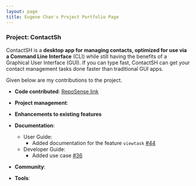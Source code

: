 ```yaml
---
layout: page
title: Eugene Chan's Project Portfolio Page
---
```


### Project: ContactSh

ContactSH is a **desktop app for managing contacts, optimized for use via a Command Line Interface** (CLI) while still
having the benefits of a Graphical User Interface (GUI). If you can type fast, ContactSH can get your contact management
tasks done faster than traditional GUI apps.

Given below are my contributions to the project.

* **Code contributed**: [RepoSense link](https://nus-cs2103-ay2122s1.github.io/tp-dashboard/?search=eugenecsa&sort=groupTitle&sortWithin=title&timeframe=commit&mergegroup=&groupSelect=groupByRepos&breakdown=true&checkedFileTypes=docs~functional-code~test-code~other&since=2021-09-17)

* **Project management**:

* **Enhancements to existing features**

* **Documentation**:
    * User Guide:
        * Added documentation for the feature `viewtask` [\#44](https://github.com/AY2122S1-CS2103T-W10-1/tp/pull/44)
    * Developer Guide:
        * Added use case [\#36](https://github.com/AY2122S1-CS2103T-W10-1/tp/pull/36)

* **Community**:

* **Tools**:  
